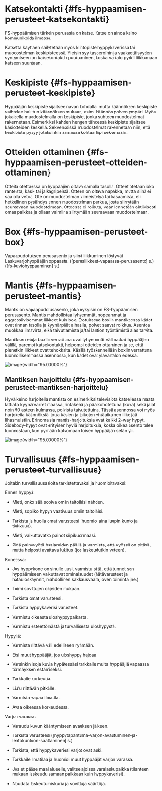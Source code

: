  Katsekontakti  {#fs-hyppaamisen-perusteet-katsekontakti}
===============

FS-hyppäämisen tärkein perusasia on katse. Katse on ainoa keino
kommunikoida ilmassa.

Katsetta käyttäen säilytetään myös kiintopiste hyppykaverissa tai
muodostelman keskipisteessä. Yleisin syy tasoeroihin ja vaakaetäisyyden
syntymiseen on katsekontaktin puuttuminen, koska vartalo pyrkii
liikkumaan katseen suuntaan.

 Keskipiste  {#fs-hyppaamisen-perusteet-keskipiste}
============

Hyppääjän keskipiste sijaitsee navan kohdalla, mutta käännöksen
keskipiste vaihtelee halutun käännöksen mukaan, esim. käännös polven
ympäri. Myös jokaisella muodostelmalla on keskipiste, jonka suhteen
muodostelmat rakennetaan. Esimerkiksi kahden hengen tähdessä keskipiste
sijaitsee käsiotteiden keskellä. Sekvenssissä muodostelmat rakennetaan
niin, että keskipiste pysyy jotakuinkin samassa kohtaa läpi sekvenssin.

 Otteiden ottaminen  {#fs-hyppaamisen-perusteet-otteiden-ottaminen}
====================

Otteita otettaessa on hyppääjien oltava samalla tasolla. Otteet otetaan
joko ranteista, käsi- tai jalkagripeistä. Otteen on oltava napakka,
mutta siinä ei saa olla vetoa. Ote on muodostelman viimeistelyä tai
kasaamista, eli hetkellinen pysähdys ennen muodostelman purkua, josta
siirrytään seuraavaan muodostelmaan. Otteessa ei roikuta, vaan lennetään
aktiivisesti omaa paikkaa ja ollaan valmiina siirtymään seuraavaan
muodostelmaan.

 Box  {#fs-hyppaamisen-perusteet-box}
=====

Vapaapudotuksen perusasento ja siinä liikkuminen löytyvät
Laskuvarjohyppääjän oppaasta. (\[perusliikkeet-vapaassa-perusasento\]
s.) (\[fs-kuviohyppaaminen\] s.)

 Mantis  {#fs-hyppaamisen-perusteet-mantis}
========

Mantis on vapaapudotusasento, joka nykyisin on FS-hyppäämisen
perusasento. Mantis mahdollistaa lyhyemmät, nopeammat ja
aggressiivisemmat liikkeet kuin box. Erotuksena boxiin mantiksessa kädet
ovat rinnan tasolla ja kyynärpäät alhaalla, polvet saavat roikkua.
Asentoa muokkaa ilmavirta, eikä taivuttamista ja/tai lantion työntämistä
alas tarvita.

Mantiksen etuja boxiin verrattuna ovat lyhyemmät välimatkat hyppääjien
välillä, parempi katsekontakti, helpompi otteiden ottaminen ja se, että
pienetkin liikkeet ovat tehokkaita. Käsillä työskennellään boxiin
verrattuna luonnollisemmassa asennossa, kun kädet ovat ylävartalon
edessä.

![image](Mantis.png){width="95.00000%"}

 Mantiksen harjoittelu  {#fs-hyppaamisen-perusteet-mantiksen-harjoittelu}
-----------------------

Hyvä keino harjoitella mantista on esimerkiksi televisiota katsellessa
maata lattialla kyynärvarret maassa, rintakehä ja pää kohotettuna (kuva)
sekä jalat noin 90 asteen kulmassa, polvista taivutettuina. Tässä
asennossa voi myös harjoitella käännöksiä, jotta käsien ja jalkojen
yhtäaikainen liike jää lihasmuistiin. Erinomaisia mantis-harjoituksia
ovat kaikki 2-way hypyt. Sidebody-hypyt ovat erityisen hyviä
harjoituksia, koska oikea asento tulee luonnostaan, kun pyritään
katsomaan toisen hyppääjän selän yli.

![image](Sidebody-harjoittelu.png){width="95.00000%"}

 Turvallisuus  {#fs-hyppaamisen-perusteet-turvallisuus}
==============

Joitakin turvallisuusasioita tarkistettavaksi ja huomioitavaksi:

Ennen hyppyä:

-   Mieti, onko sää sopiva omiin taitoihisi nähden.

-   Mieti, sopiiko hypyn vaativuus omiin taitoihisi.

-   Tarkista ja huolla omat varusteesi (huomioi aina luupin kunto
    ja tiukkuus).

-   Mieti, vaikuttavatko painot siipikuormaasi.

-   Pidä painovyötä haalareiden päällä ja varmista, että vyössä on
    pitävä, mutta helposti avattava lukitus (jos laskeudutkin veteen).

Koneessa:

-   Jos hyppykone on sinulle uusi, varmistu siitä, että tunnet sen
    hyppäämiseen vaikuttavat ominaisuudet (hätävarusteet ja
    hätäuloskäynnit, mahdollinen sakkausvaara, oven toiminta jne.)

-   Toimi sovittujen ohjeiden mukaan.

-   Tarkista omat varusteesi.

-   Tarkista hyppykaverisi varusteet.

-   Varmistu oikeasta uloshyppypaikasta.

-   Varmistu esteettömästä ja turvallisesta uloshypystä.

Hypyllä:

-   Varmista riittävä väli edelliseen ryhmään.

-   Etsi muut hyppääjät, jos uloshyppy hajoaa.

-   Varsinkin isoja kuvia hypätessäsi tarkkaile muita hyppääjiä vapaassa
    törmäyksen estämiseksi.

-   Tarkkaile korkeutta.

-   Liu’u riittävän pitkälle.

-   Varmista vapaa ilmatila.

-   Avaa oikeassa korkeudessa.

Varjon varassa:

-   Varaudu kuvun kääntymiseen avauksen jälkeen.

-   Tarkista varusteesi
    (\[hyppytapahtuma-varjon-avautuminen-ja-lentokuntoon-saattaminen\] s.)

-   Tarkista, että hyppykaveriesi varjot ovat auki.

-   Tarkkaile ilmatilaa ja huomioi muut hyppääjät varjon varassa.

-   Jos et pääse maalialueelle, valitse ajoissa varalaskupaikka
    (tilanteen mukaan laskeudu samaan paikkaan kuin hyppykaverisi).

-   Noudata laskeutumiskuria ja sovittuja sääntöjä.
